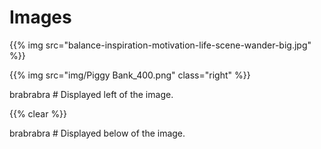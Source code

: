 
# Images

{{% img src="balance-inspiration-motivation-life-scene-wander-big.jpg" %}}


{{% img src="img/Piggy Bank_400.png" class="right" %}}

brabrabra # Displayed left of the image.

{{% clear %}}

brabrabra # Displayed below of the image.

